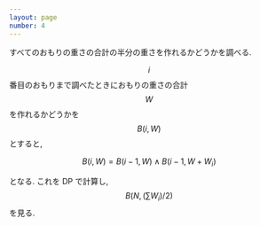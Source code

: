 ```yaml
---
layout: page
number: 4
---
```

すべてのおもりの重さの合計の半分の重さを作れるかどうかを調べる.

$$ i $$ 番目のおもりまで調べたときにおもりの重さの合計 $$ W $$ を作れるかどうかを $$ B(i, W) $$ とすると,

$$
B(i, W) = B(i - 1, W) \land B(i - 1, W + W_i)
$$

となる. これを DP で計算し, $$ B(N, (\sum W_i)/2) $$ を見る.
